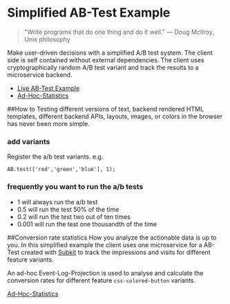 # Simplified AB-Test Example

> "Write programs that do one thing and do it well." — Doug McIlroy, Unix philosophy 

Make user-driven decisions with a simplified A/B test system. The client side is self contained without external dependencies. The client uses cryptographically random A/B test variant and track the results to a microservice backend.

* [Live AB-Test Example](http://mikebild.github.io/ab-test-example)
* [Ad-Hoc-Statistics](https://demoabtest.subkit.io/api/AB-css-colored-button-stats)

##How to 
Testing different versions of text, backend rendered HTML templates, different backend APIs, layouts, images, or colors in the browser has never been more simple.


### add variants
Register the a/b test variants. e.g.

```
AB.test(['red','green','blue'], 1);
```

### frequently you want to run the a/b tests
* 1 will always run the a/b test
* 0.5 will run the test 50% of the time
* 0.2 will run the test two out of ten times
* 0.001 will run the test one thousandth of the time

##Conversion rate statistics
How you analyze the actionable data is up to you. In this simplified example the client uses one microservice for a AB-Test created with [Subkit](http://subkit.io) to track the impressions and visits for different feature variants.

An ad-hoc Event-Log-Projection is used to analyse and calculate the conversion rates for different feature `css-colored-button` variants.

[Ad-Hoc-Statistics](https://demoabtest.subkit.io/api/AB-css-colored-button-stats)
